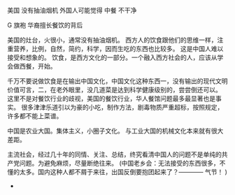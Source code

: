 
美国 没有抽油烟机
外国人可能觉得 中餐 不干净

G 旗袍 华裔擅长餐饮的背后

美国的灶台，火很小，通常没有抽油烟机。
西方人的饮食跟他们的思维一样，注重营养，比例，自然，简约，科学，因而生吃的东西也比较多。
这是中国人难以接受和想象的。
饮食，是西方文化的一部分。一个融入西方社会的人，应该从学会做西餐，开始。

千万不要说做饮食是在输出中国文化，中国文化这种东西一，没有输出的现代文明价值可言，二，在老外眼里，没几道菜是达到科学健康级别的，尝尝倒还可以。
这里不是对餐饮行业的歧视，美国的餐饮行业，华人餐馆问题最多最显著也是事实。
很多津津乐道引以为豪的小吃，制作方法，剧毒物质严重超标，按照规定，许多都不能上菜谱。


中国是农业大国。集体主义，小圈子文化。
与工业大国的机械文化本来就有很大差距。

主流社会，经过几十年的同情、关注、总结，终究看清中国人的问题不是单纯的共产党问题。为避免麻烦，尽量断绝往来。
(中国老乡会：无法接受的东西很多，不懂的太多。国内这种人都不屑于来往，出国反倒要抱团起来了？———— 气节！ )

-
